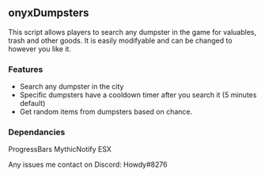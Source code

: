 ## onyxDumpsters
This script allows players to search any dumpster in the game for valuables, trash and other goods. It is easily modifyable and can be changed to however you like it.

### Features
* Search any dumpster in the city
* Specific dumpsters have a cooldown timer after you search it (5 minutes default)
* Get random items from dumpsters based on chance.

### Dependancies
ProgressBars
MythicNotify
ESX

Any issues me contact on Discord: Howdy#8276
